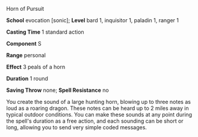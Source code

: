 Horn of Pursuit

**School** evocation [sonic]; **Level** bard 1, inquisitor 1, paladin 1, ranger 1

**Casting Time** 1 standard action

**Component** S

**Range** personal

**Effect** 3 peals of a horn

**Duration** 1 round

**Saving Throw** none; **Spell Resistance** no

You create the sound of a large hunting horn, blowing up to three notes as loud as a roaring dragon. These notes can be heard up to 2 miles away in typical outdoor conditions. You can make these sounds at any point during the spell's duration as a free action, and each sounding can be short or long, allowing you to send very simple coded messages.


